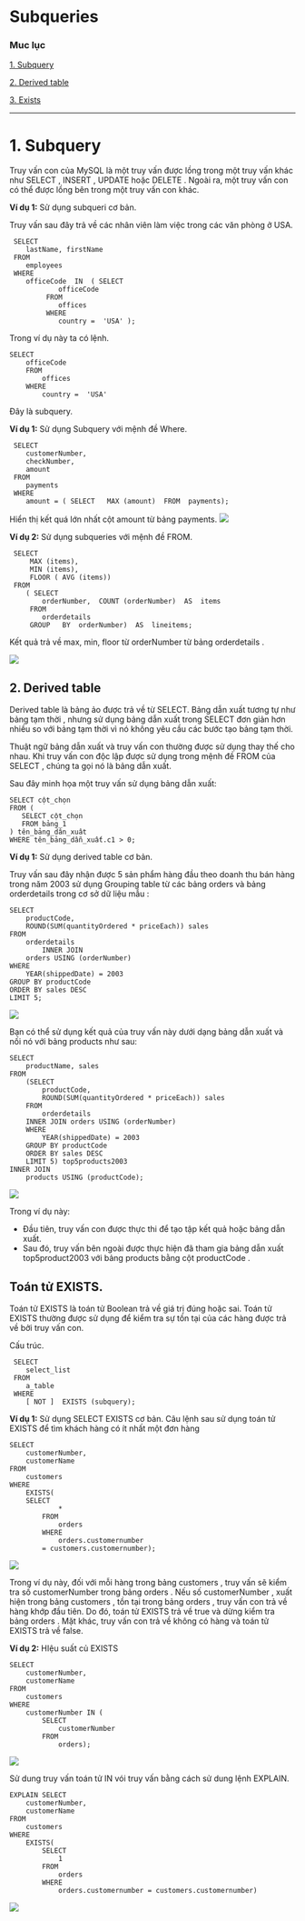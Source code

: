 # Subqueries

### Muc lục

[1. Subquery](#1)

[2. Derived table](#2)

[3. Exists](#3)

----


<a name ="1"></a>
# 1. Subquery

Truy vấn con của MySQL là một truy vấn được lồng trong một truy vấn khác như SELECT , INSERT , UPDATE   hoặc DELETE . Ngoài ra, một truy vấn con có thể được lồng bên trong một truy vấn con khác.

**Ví dụ 1:** Sử dụng subqueri cơ bản.

Truy vấn sau đây trả về các nhân viên làm việc trong các văn phòng ở USA.
```
 SELECT  
    lastName, firstName
 FROM 
    employees
 WHERE 
    officeCode  IN  ( SELECT  
            officeCode
         FROM 
            offices
         WHERE 
            country =  'USA' );
```
Trong ví dụ này ta có lệnh.
```
SELECT  
    officeCode
    FROM 
        offices
    WHERE 
        country =  'USA'
```
Đây là subquery.

**Ví dụ 1:** Sử dụng Subquery với mệnh đề Where.
```
 SELECT  
    customerNumber, 
    checkNumber, 
    amount
 FROM 
    payments
 WHERE 
    amount = ( SELECT   MAX (amount)  FROM  payments);
```

Hiển thị kết quá lớn nhất cột amount từ bảng payments.
![](sql/anh63.png)

**Ví dụ 2:** Sử dụng subqueries với mệnh đề FROM.

```
 SELECT  
     MAX (items), 
     MIN (items), 
     FLOOR ( AVG (items))
 FROM 
    ( SELECT  
        orderNumber,  COUNT (orderNumber)  AS  items
     FROM 
        orderdetails
     GROUP   BY  orderNumber)  AS  lineitems;
```
Kết quả trả về  max, min, floor từ orderNumber từ bảng orderdetails .

![](sql/anh62.png)

<a name="2"></a>
## 2. Derived table

Derived table là bảng ảo được trả về từ SELECT. Bảng dẫn xuất tương tự như bảng tạm thời , nhưng sử dụng bảng dẫn xuất trong SELECT đơn giản hơn nhiều so với bảng tạm thời vì nó không yêu cầu các bước tạo bảng tạm thời.

Thuật ngữ bảng dẫn xuất và truy vấn con thường được sử dụng thay thế cho nhau. Khi truy vấn con độc lập được sử dụng trong mệnh đề FROM của SELECT , chúng ta gọi nó là bảng dẫn xuất.

Sau đây minh họa một truy vấn sử dụng bảng dẫn xuất: 
```
SELECT cột_chọn
FROM (
   SELECT cột_chọn
   FROM bảng_1
) tên_bảng_dân_xuât
WHERE tên_bảng_dẫn_xuất.c1 > 0;
```

**Ví dụ 1:** Sử dụng derived table cơ bản.

Truy vấn sau đây nhận được 5 sản phẩm hàng đầu theo doanh thu bán hàng trong năm 2003 sử dụng Grouping table từ các bảng orders và bảng orderdetails  trong cơ sở dữ liệu mẫu :

```
SELECT 
    productCode, 
    ROUND(SUM(quantityOrdered * priceEach)) sales
FROM
    orderdetails
        INNER JOIN
    orders USING (orderNumber)
WHERE
    YEAR(shippedDate) = 2003
GROUP BY productCode
ORDER BY sales DESC
LIMIT 5;
```
![](sql/anh69.png)

Bạn có thể sử dụng kết quả của truy vấn này dưới dạng bảng dẫn xuất và nối nó với bảng products như sau:
```
SELECT 
    productName, sales
FROM
    (SELECT 
        productCode, 
        ROUND(SUM(quantityOrdered * priceEach)) sales
    FROM
        orderdetails
    INNER JOIN orders USING (orderNumber)
    WHERE
        YEAR(shippedDate) = 2003
    GROUP BY productCode
    ORDER BY sales DESC
    LIMIT 5) top5products2003
INNER JOIN
    products USING (productCode);
```

![](sql/anh70.png)

Trong ví dụ này:
   - Đầu tiên, truy vấn con được thực thi để tạo tập kết quả hoặc bảng dẫn xuất.
   - Sau đó, truy vấn bên ngoài được thực hiện đã tham gia bảng dẫn xuất top5product2003 với bảng products bằng cột productCode . 

<a name="3"></a>
## Toán tử EXISTS.

Toán tử EXISTS là toán tử Boolean trả về giá trị đúng hoặc sai. Toán tử EXISTS thường được sử dụng để kiểm tra sự tồn tại của các hàng được trả về bởi truy vấn con.

Cấu trúc.
```
 SELECT  
    select_list
 FROM 
    a_table
 WHERE 
    [ NOT ]  EXISTS (subquery);
```


**Ví dụ 1:** Sử dụng SELECT EXISTS cơ bản.
Câu lệnh sau sử dụng toán tử EXISTS để tìm khách hàng có ít nhất một đơn hàng
```
SELECT 
    customerNumber, 
    customerName
FROM
    customers
WHERE
    EXISTS(
    SELECT 
            *
        FROM
            orders
        WHERE
            orders.customernumber 
        = customers.customernumber);
```
![](sql/anh71.png)

Trong ví dụ này, đối với mỗi hàng trong bảng customers , truy vấn sẽ kiểm tra số customerNumber trong bảng orders . Nếu số customerNumber , xuất hiện trong bảng customers , tồn tại trong bảng orders , truy vấn con trả về hàng khớp đầu tiên. Do đó, toán tử EXISTS trả về true và dừng kiểm tra bảng orders . Mặt khác, truy vấn con trả về không có hàng và toán tử EXISTS trả về false.

**Ví dụ 2:** HIệu suất củ EXISTS

```
SELECT 
    customerNumber, 
    customerName
FROM
    customers
WHERE
    customerNumber IN (
        SELECT 
            customerNumber
        FROM
            orders);
```

![](sql/anh73.png)

Sử dung truy vấn toán tử IN vói truy vấn bằng cách sử dung lệnh EXPLAIN.
```
EXPLAIN SELECT 
    customerNumber, 
    customerName
FROM
    customers
WHERE
    EXISTS( 
        SELECT 
            1
        FROM
            orders
        WHERE
            orders.customernumber = customers.customernumber)
```
![](sql/anh74.png)